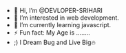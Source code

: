 - 👋 Hi, I’m @DEVLOPER-SRIHARI
- 👀 I’m interested in web development. 
- 🌱 I’m currently learning javascript. 
- ⚡ Fun fact: My Age is ........
- ;) I Dream Bug and Live Big🔥

